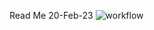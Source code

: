 Read Me 20-Feb-23
![workflow](https://github.com/kevelyn01/Sem-New/actions/workflows/main.yml/badge.svg)